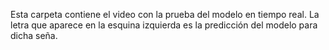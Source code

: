 Esta carpeta contiene el video con la prueba del modelo en tiempo real. La letra que aparece en la esquina izquierda es la predicción del modelo para dicha seña.
